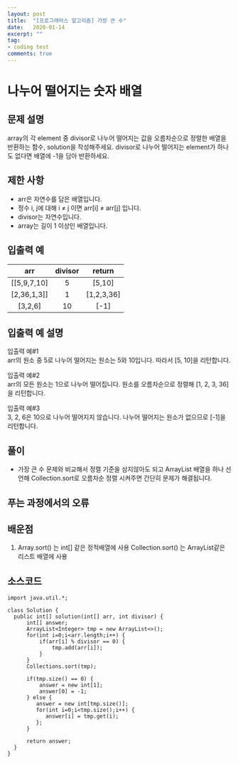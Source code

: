 ```yaml
---
layout: post
title:  "[프로그래머스 알고리즘] 가장 큰 수"
date:   2020-01-14
excerpt: ""
tag:
- coding test 
comments: true
---
```


# 나누어 떨어지는 숫자 배열

## 문제 설명  

array의 각 element 중 divisor로 나누어 떨어지는 값을 오름차순으로 정렬한 배열을 반환하는 함수, solution을 작성해주세요.
divisor로 나누어 떨어지는 element가 하나도 없다면 배열에 -1을 담아 반환하세요.

## 제한 사항  
* arr은 자연수를 담은 배열입니다.
* 정수 i, j에 대해 i ≠ j 이면 arr[i] ≠ arr[j] 입니다.
* divisor는 자연수입니다.
* array는 길이 1 이상인 배열입니다.

## 입출력 예  
  
|arr|divisor|return|
|:---:|:---:|:---:|
|[[5,9,7,10]|5|[5,10]|
|[2,36,1,3]]|1|[1,2,3,36]|
|[3,2,6]|10|[-1]|

  
## 입출력 예 설명
입출력 예#1  
arr의 원소 중 5로 나누어 떨어지는 원소는 5와 10입니다. 따라서 [5, 10]을 리턴합니다.  

입출력 예#2  
arr의 모든 원소는 1으로 나누어 떨어집니다. 원소를 오름차순으로 정렬해 [1, 2, 3, 36]을 리턴합니다.  

입출력 예#3  
3, 2, 6은 10으로 나누어 떨어지지 않습니다. 나누어 떨어지는 원소가 없으므로 [-1]을 리턴합니다.  


## 풀이
* 가장 큰 수 문제와 비교해서 정렬 기준을 삼지않아도 되고 ArrayList 배열을 하나 선언해 Collection.sort로 오름차순 정렬 시켜주면 간단히 문제가 해결됩니다.


## 푸는 과정에서의 오류



## 배운점
1. Array.sort() 는 int[] 같은 정적배열에 사용 Collection.sort() 는 ArrayList같은 리스트 배열에 사용



## 소스코드
~~~
import java.util.*;

class Solution {
  public int[] solution(int[] arr, int divisor) {
      int[] answer;
      ArrayList<Integer> tmp = new ArrayList<>();
      for(int i=0;i<arr.length;i++) {
          if(arr[i] % divisor == 0) {
              tmp.add(arr[i]);
          }
      }
      Collections.sort(tmp);
      
      if(tmp.size() == 0) {
          answer = new int[1];
          answer[0] = -1;
      } else {
         answer = new int[tmp.size()];
         for(int i=0;i<tmp.size();i++) {
            answer[i] = tmp.get(i);
         };
      }
      
      return answer;
  }
}
~~~
